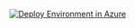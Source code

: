 <a href="https://portal.azure.com/#create/Microsoft.Template/uri/https%3A%2F%2Fraw.githubusercontent.com%2FNikCharlebois%2FMicrosoftGraphDataConnectLab%2Fmain%2FARM%20Templates%2FMailboxSettings%2Fazuredeploy.json"><img src="https://camo.githubusercontent.com/bad3d579584bd4996af60a96735a0fdcb9f402933c139cc6c4c4a4577576411f/68747470733a2f2f616b612e6d732f6465706c6f79746f617a757265627574746f6e" alt="Deploy Environment in Azure" /></a>
